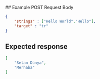 ## Example POST Request Body
```json
{
	"strings" : ["Hello World","Hello"],
	"target" : "tr"
}	
```

## Expected response
```json
[
	"Selam Dünya",
	"Merhaba"
]	
```
